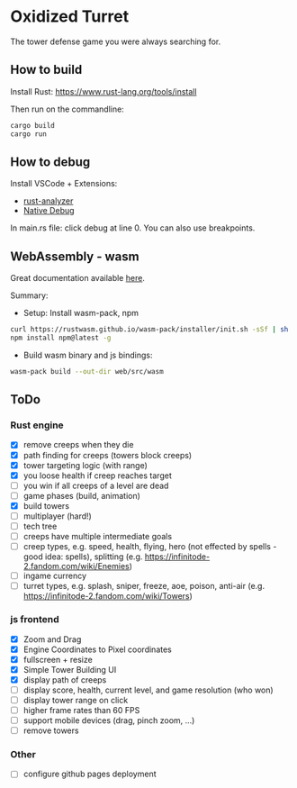 # Oxidized Turret

The tower defense game you were always searching for.

## How to build

Install Rust: https://www.rust-lang.org/tools/install

Then run on the commandline:

```bash
cargo build
cargo run
```

## How to debug

Install VSCode + Extensions:

- [rust-analyzer](https://marketplace.visualstudio.com/items?itemName=rust-lang.rust-analyzer)
- [Native Debug](https://marketplace.visualstudio.com/items?itemName=webfreak.debug)

In main.rs file: click debug at line 0. You can also use breakpoints.

## WebAssembly - wasm

Great documentation available [here](https://rustwasm.github.io/docs/book/game-of-life/introduction.html).

Summary:

- Setup: Install wasm-pack, npm

```bash
curl https://rustwasm.github.io/wasm-pack/installer/init.sh -sSf | sh
npm install npm@latest -g
```

- Build wasm binary and js bindings:

```bash
wasm-pack build --out-dir web/src/wasm
```

## ToDo

### Rust engine

- [x] remove creeps when they die
- [x] path finding for creeps (towers block creeps)
- [x] tower targeting logic (with range)
- [x] you loose health if creep reaches target
- [ ] you win if all creeps of a level are dead
- [ ] game phases (build, animation)
- [x] build towers
- [ ] multiplayer (hard!)
- [ ] tech tree
- [ ] creeps have multiple intermediate goals
- [ ] creep types, e.g. speed, health, flying, hero (not effected by spells - good idea: spells), splitting (e.g. https://infinitode-2.fandom.com/wiki/Enemies)
- [ ] ingame currency
- [ ] turret types, e.g. splash, sniper, freeze, aoe, poison, anti-air (e.g. https://infinitode-2.fandom.com/wiki/Towers)

### js frontend

- [x] Zoom and Drag
- [x] Engine Coordinates to Pixel coordinates
- [x] fullscreen + resize
- [x] Simple Tower Building UI
- [x] display path of creeps
- [ ] display score, health, current level, and game resolution (who won)
- [ ] display tower range on click
- [ ] higher frame rates than 60 FPS
- [ ] support mobile devices (drag, pinch zoom, ...)
- [ ] remove towers

### Other

- [ ] configure github pages deployment
